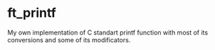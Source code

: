 # ft_printf

My own implementation of C standart printf function with most of its conversions and some of its modificators.
